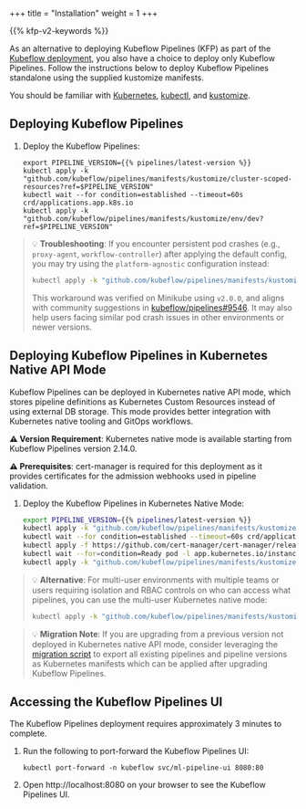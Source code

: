+++
title = "Installation"
weight = 1
+++

{{% kfp-v2-keywords %}}

As an alternative to deploying Kubeflow Pipelines (KFP) as part of the
[Kubeflow deployment](/docs/started/installing-kubeflow), you also have a choice
to deploy only Kubeflow Pipelines. Follow the instructions below to deploy
Kubeflow Pipelines standalone using the supplied kustomize manifests.

You should be familiar with [Kubernetes](https://kubernetes.io/docs/home/),
[kubectl](https://kubernetes.io/docs/reference/kubectl/overview/), and [kustomize](https://kustomize.io/).

## Deploying Kubeflow Pipelines

1. Deploy the Kubeflow Pipelines:

     ```
     export PIPELINE_VERSION={{% pipelines/latest-version %}}
     kubectl apply -k "github.com/kubeflow/pipelines/manifests/kustomize/cluster-scoped-resources?ref=$PIPELINE_VERSION"
     kubectl wait --for condition=established --timeout=60s crd/applications.app.k8s.io
     kubectl apply -k "github.com/kubeflow/pipelines/manifests/kustomize/env/dev?ref=$PIPELINE_VERSION"
     ```

> 💡 **Troubleshooting**: If you encounter persistent pod crashes (e.g., `proxy-agent`, `workflow-controller`) after applying the default config, you may try using the `platform-agnostic` configuration instead:
>
> ```bash
> kubectl apply -k "github.com/kubeflow/pipelines/manifests/kustomize/env/platform-agnostic?ref=$PIPELINE_VERSION"
> ```
>
> This workaround was verified on Minikube using `v2.0.0`, and aligns with community suggestions in [kubeflow/pipelines#9546](https://github.com/kubeflow/pipelines/issues/9546). It may also help users facing similar pod crash issues in other environments or newer versions.

## Deploying Kubeflow Pipelines in Kubernetes Native API Mode

Kubeflow Pipelines can be deployed in Kubernetes native API mode, which stores pipeline definitions as Kubernetes Custom Resources instead of using external DB storage. This mode provides better integration with Kubernetes native tooling and GitOps workflows.

**⚠️ Version Requirement**: Kubernetes native mode is available starting from Kubeflow Pipelines version 2.14.0.

**⚠️ Prerequisites**: cert-manager is required for this deployment as it provides certificates for the admission webhooks used in pipeline validation.

1. Deploy the Kubeflow Pipelines in Kubernetes Native Mode:

     ```bash
     export PIPELINE_VERSION={{% pipelines/latest-version %}}
     kubectl apply -k "github.com/kubeflow/pipelines/manifests/kustomize/cluster-scoped-resources?ref=$PIPELINE_VERSION"
     kubectl wait --for condition=established --timeout=60s crd/applications.app.k8s.io
     kubectl apply -f https://github.com/cert-manager/cert-manager/releases/download/v1.18.2/cert-manager.yaml
     kubectl wait --for=condition=Ready pod -l app.kubernetes.io/instance=cert-manager -n cert-manager --timeout=300s
     kubectl apply -k "github.com/kubeflow/pipelines/manifests/kustomize/env/cert-manager/platform-agnostic-k8s-native?ref=$PIPELINE_VERSION"
     ```

> 💡 **Alternative**: For multi-user environments with multiple teams or users requiring isolation and RBAC controls on who can access what pipelines, you can use the multi-user Kubernetes native mode:
> ```bash
> kubectl apply -k "github.com/kubeflow/pipelines/manifests/kustomize/env/cert-manager/platform-agnostic-multi-user-k8s-native?ref=$PIPELINE_VERSION"
> ```

> 💡 **Migration Note**: If you are upgrading from a previous version not deployed in Kubernetes native API mode, consider leveraging the [migration script](https://github.com/kubeflow/pipelines/tree/master/tools/k8s-native) to export all existing pipelines and pipeline versions as Kubernetes manifests which can be applied after upgrading Kubeflow Pipelines.

## Accessing the Kubeflow Pipelines UI

The Kubeflow Pipelines deployment requires approximately 3 minutes to complete.

1. Run the following to port-forward the Kubeflow Pipelines UI:
     ```
     kubectl port-forward -n kubeflow svc/ml-pipeline-ui 8080:80
     ```

2. Open http://localhost:8080 on your browser to see the Kubeflow Pipelines UI.